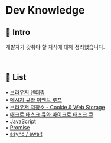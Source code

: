 # Dev Knowledge

## 🚀 Intro

개발자가 갖춰야 할 지식에 대해 정리했습니다. 

<br>

## 📝 List

• [브라우저 렌더링](https://github.com/moeyg/Front-end-Knowledge/blob/e77ae141ac55319842993ba53d6cf171a0eba840/Note/Browser-Rendering.md)
<br>
• [메시지 큐와 이벤트 루프](https://github.com/moeyg/Front-end-Knowledge/blob/97a26c229c49d32119b0ebcd94d11e6b3974bcde/Note/Message-Queue-and-Event-loop.md)
<br>
• [브라우저 저장소 - Cookie & Web Storage](https://github.com/moeyg/Front-end-Knowledge/blob/962878a8c4693b92ef4e81c2d30a1151f8fd8763/Note/Browser-Storage.md)
<br>
• [매크로 태스크 큐와 마이크로 태스크 큐](https://github.com/moeyg/Front-end-Knowledge/blob/778f4427acea59bcb558df41479839bd19f1f300/Note/MacroTaskQueue-MicroStackQueue.md)
<br>
• [JavaScript](https://github.com/moeyg/Front-end-Knowledge/blob/99a2f8688d7fd0c9523c635d1a6415c903241bb6/Note/What-is-JavaScript.md)
<br>
• [Promise](https://github.com/moeyg/Front-end-Knowledge/blob/08f0fb82c089ef16b4f9b1f754b92bd9e0c06078/Note/Promise.md)
<br>
• [async / await](https://github.com/moeyg/Front-end-Knowledge/blob/49c0055726f0a73bc21ca426b5de745ee18aff31/Note/async-await.md)
